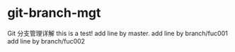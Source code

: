# git-branch-mgt
Git 分支管理详解
this is a test!
add line by master.
add line by branch/fuc001
add line by branch/fuc002
